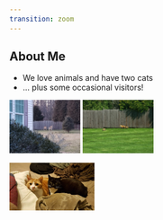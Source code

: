 ```yaml
---
transition: zoom
---
```


## About Me

- We love animals and have two cats
- ... plus some occasional visitors!

<div class="paragraph">
    <p>
        <span class="image">
            <img src="./images/deer.jpg" width="25%" />
        </span>
        <span class="image">
            <img src="./images/fox.jpg" width="25%" />
        </span>        
    </p>
</div>

<img src="./images/cats.jpg" width="30%" />